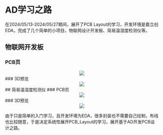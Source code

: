 # AD学习之路
在2024/05/13-2024/05/27期间，展开了PCB Layout的学习，开发环境是嘉立创EDA，完成了几个简单的小项目，物联网设计开发板、简易温湿度检测仪等。

## 物联网开发板
### PCB页
<div align=center>
<img src="https://github.com/Fu0804/Learn_PCB_Layout/assets/151499353/32a07a5e-c7d9-4083-9527-75d637c0344c">
</div>
### 3D预览
<div align=center>
<img src="https://github.com/Fu0804/Learn_PCB_Layout/assets/151499353/5957a10d-47c4-415d-88f5-d1822e0a3167">
</div>
## 简易温湿度检测仪
### PCB页
<div align=center>
<img src="https://github.com/Fu0804/Learn_PCB_Layout/assets/151499353/e5d14486-e5cc-4816-972a-155b7111fdbc">
</div>
### 3D预览
<div align=center>
<img src="https://github.com/Fu0804/Learn_PCB_Layout/assets/151499353/0a212971-ed41-44f2-a8ee-7fca67d470ac">
</div>

由于只是简单的入门学习，且开发环境为EDA，很多封装也不需要自己绘制，布线也比较随意，于是决定系统性展开PCB_Layout的学习，展开基于AD开发PCB设计之路。
